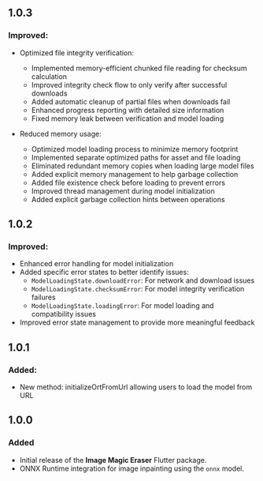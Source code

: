 ## 1.0.3

### Improved:

- Optimized file integrity verification:
  - Implemented memory-efficient chunked file reading for checksum calculation
  - Improved integrity check flow to only verify after successful downloads
  - Added automatic cleanup of partial files when downloads fail
  - Enhanced progress reporting with detailed size information
  - Fixed memory leak between verification and model loading

- Reduced memory usage:
  - Optimized model loading process to minimize memory footprint
  - Implemented separate optimized paths for asset and file loading
  - Eliminated redundant memory copies when loading large model files
  - Added explicit memory management to help garbage collection
  - Added file existence check before loading to prevent errors
  - Improved thread management during model initialization
  - Added explicit garbage collection hints between operations

## 1.0.2

### Improved:

- Enhanced error handling for model initialization
- Added specific error states to better identify issues:
  - `ModelLoadingState.downloadError`: For network and download issues
  - `ModelLoadingState.checksumError`: For model integrity verification failures
  - `ModelLoadingState.loadingError`: For model loading and compatibility issues
- Improved error state management to provide more meaningful feedback

## 1.0.1

### Added:

- New method: initializeOrtFromUrl allowing users to load the model from URL

## 1.0.0

### Added
- Initial release of the **Image Magic Eraser** Flutter package.
- ONNX Runtime integration for image inpainting using the `onnx` model.
